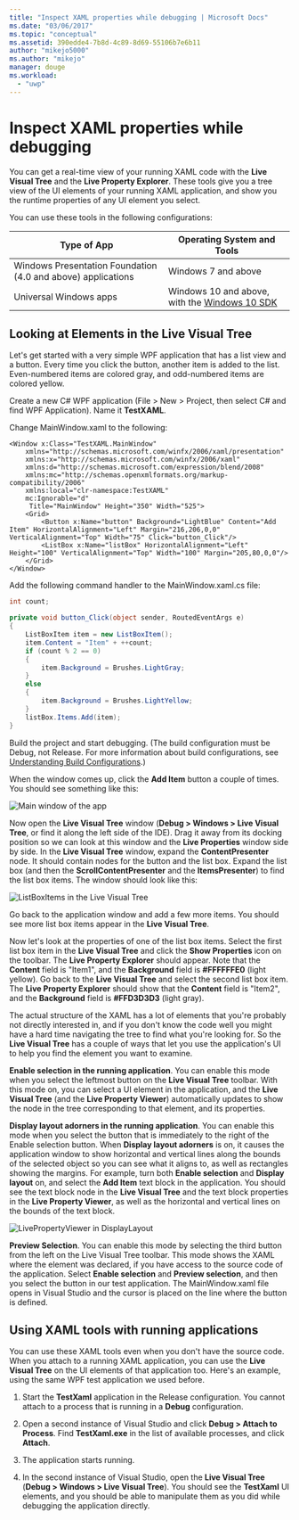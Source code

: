 ```yaml
---
title: "Inspect XAML properties while debugging | Microsoft Docs"
ms.date: "03/06/2017"
ms.topic: "conceptual"
ms.assetid: 390edde4-7b8d-4c89-8d69-55106b7e6b11
author: "mikejo5000"
ms.author: "mikejo"
manager: douge
ms.workload: 
  - "uwp"
---
```

# Inspect XAML properties while debugging
You can get a real-time view of your running XAML code with the **Live Visual Tree** and the **Live Property Explorer**. These tools give you a tree view of the UI elements of your running XAML application, and show you the runtime properties of any UI element you select.  
  
 You can use these tools in the following configurations:  
  
|Type of App|Operating System and Tools|  
|-----------------|--------------------------------|  
|Windows Presentation Foundation (4.0 and above) applications|Windows 7 and above|  
|Universal Windows apps|Windows 10 and above, with the [Windows 10 SDK](https://dev.windows.com/en-us/downloads/windows-10-sdk)|  
  
## Looking at Elements in the Live Visual Tree  
 Let's get started with a very simple WPF application that has a list view and a button. Every time you click the button, another item is added to the list. Even-numbered items are colored gray, and odd-numbered items are colored yellow.  
  
 Create a new C# WPF application (File > New > Project, then select C# and find WPF Application). Name it **TestXAML**.  
  
 Change MainWindow.xaml to the following:  
  
```xaml  
<Window x:Class="TestXAML.MainWindow"  
    xmlns="http://schemas.microsoft.com/winfx/2006/xaml/presentation"  
    xmlns:x="http://schemas.microsoft.com/winfx/2006/xaml"  
    xmlns:d="http://schemas.microsoft.com/expression/blend/2008"  
    xmlns:mc="http://schemas.openxmlformats.org/markup-compatibility/2006"  
    xmlns:local="clr-namespace:TestXAML"  
    mc:Ignorable="d"  
     Title="MainWindow" Height="350" Width="525">  
    <Grid>  
        <Button x:Name="button" Background="LightBlue" Content="Add Item" HorizontalAlignment="Left" Margin="216,206,0,0" VerticalAlignment="Top" Width="75" Click="button_Click"/>  
        <ListBox x:Name="listBox" HorizontalAlignment="Left" Height="100" VerticalAlignment="Top" Width="100" Margin="205,80,0,0"/>  
    </Grid>  
</Window>  
```  
  
 Add the following command handler to the MainWindow.xaml.cs file:  
  
```csharp 
int count;

private void button_Click(object sender, RoutedEventArgs e)  
{  
    ListBoxItem item = new ListBoxItem();  
    item.Content = "Item" + ++count;  
    if (count % 2 == 0)  
    {  
        item.Background = Brushes.LightGray;  
    }  
    else  
    {  
        item.Background = Brushes.LightYellow;  
    }  
    listBox.Items.Add(item);  
}  
```  
  
 Build the project and start debugging. (The build configuration must be Debug, not Release. For more information about build configurations, see [Understanding Build Configurations](../ide/understanding-build-configurations.md).)  
  
 When the window comes up, click the **Add Item** button a couple of times. You should see something like this:  
  
 ![Main window of the app](../debugger/media/livevisualtree-app.png "LiveVIsualTree-App")  
  
 Now open the **Live Visual Tree** window (**Debug > Windows > Live Visual Tree**, or find it along the left side of the IDE). Drag it away from its docking position so we can look at this window and the **Live Properties** window side by side. In the **Live Visual Tree** window, expand the **ContentPresenter** node. It should contain nodes for the button and the list box. Expand the list box (and then the **ScrollContentPresenter** and the **ItemsPresenter**) to find the list box items. The window should look like this:  
  
 ![ListBoxItems in the Live Visual Tree](../debugger/media/livevisualtree-listboxitems.png "LiveVisualTree-ListBoxItems")  
  
 Go back to the application window and add a few more items. You should see more list box items appear in the **Live Visual Tree**.  
  
 Now let's look at the properties of one of the list box items. Select the first list box item in the **Live Visual Tree** and click the **Show Properties** icon on the toolbar. The **Live Property Explorer** should appear. Note that the **Content** field is "Item1", and the **Background** field is **#FFFFFFE0** (light yellow). Go back to the **Live Visual Tree** and select the second list box item. The **Live Property Explorer** should show that the **Content** field is "Item2", and the **Background** field is **#FFD3D3D3** (light gray).  
  
 The actual structure of the XAML has a lot of elements that you're probably not directly interested in, and if you don't know the code well you might have a hard time navigating the tree to find what you're looking for. So the **Live Visual Tree** has a couple of ways that let you use the application's UI to help you find the element you want to examine.  
  
 **Enable selection in the running application**. You can enable this mode when you select the leftmost button on the **Live Visual Tree** toolbar. With this mode on, you can select a UI element in the application, and the **Live Visual Tree** (and the **Live Property Viewer**) automatically updates to show the node in the tree corresponding to that element, and its properties.  
  
 **Display layout adorners in the running application**. You can enable this mode when you select the button that is immediately to the right of the Enable selection button. When **Display layout adorners** is on, it causes the application window to show horizontal and vertical lines along the bounds of the selected object so you can see what it aligns to, as well as rectangles showing the margins. For example, turn both **Enable selection** and **Display layout** on, and select the **Add Item** text block in the application. You should see the text block node in the **Live Visual Tree** and the text block properties in the **Live Property Viewer**, as well as the horizontal and vertical lines on the bounds of the text block.  
  
 ![LivePropertyViewer in DisplayLayout](../debugger/media/livevisualtreelivepropertyviewer-displaylayout.png "LiveVisualTreeLivePropertyViewer-DisplayLayout")  
  
 **Preview Selection**. You can enable this mode by selecting the third button from the left on the Live Visual Tree toolbar. This mode shows the XAML where the element was declared, if you have access to the source code of the application. Select **Enable selection** and **Preview selection**, and then you select the button in our test application. The MainWindow.xaml file opens in Visual Studio and the cursor is placed on the line where the button is defined.  
  
## Using XAML tools with running applications  
 You can use these XAML tools even when you don't have the source code. When you attach to a running XAML application, you can use the **Live Visual Tree** on the UI elements of that application too. Here's an example, using the same WPF test application we used before.  
  
1.  Start the **TestXaml** application in the Release configuration. You cannot attach to a process that is running in a **Debug** configuration.  
  
2.  Open a second instance of Visual Studio and click **Debug > Attach to Process**. Find **TestXaml.exe** in the list of available processes, and click **Attach**.  
  
3.  The application starts running.  
  
4.  In the second instance of Visual Studio, open the **Live Visual Tree** (**Debug > Windows > Live Visual Tree**). You should see the **TestXaml** UI elements, and you should be able to manipulate them as you did while debugging the application directly.